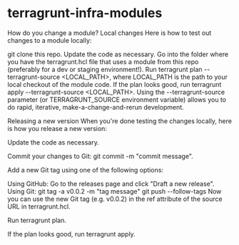 # terragrunt-infra-modules


How do you change a module?
Local changes
Here is how to test out changes to a module locally:

git clone this repo.
Update the code as necessary.
Go into the folder where you have the terragrunt.hcl file that uses a module from this repo (preferably for a dev or staging environment!).
Run terragrunt plan --terragrunt-source <LOCAL_PATH>, where LOCAL_PATH is the path to your local checkout of the module code.
If the plan looks good, run terragrunt apply --terragrunt-source <LOCAL_PATH>.
Using the --terragrunt-source parameter (or TERRAGRUNT_SOURCE environment variable) allows you to do rapid, iterative, make-a-change-and-rerun development.

Releasing a new version
When you're done testing the changes locally, here is how you release a new version:

Update the code as necessary.

Commit your changes to Git: git commit -m "commit message".

Add a new Git tag using one of the following options:

Using GitHub: Go to the releases page and click "Draft a new release".
Using Git:
git tag -a v0.0.2 -m "tag message"
git push --follow-tags
Now you can use the new Git tag (e.g. v0.0.2) in the ref attribute of the source URL in terragrunt.hcl.

Run terragrunt plan.

If the plan looks good, run terragrunt apply.
